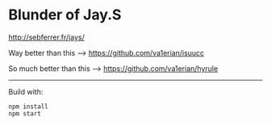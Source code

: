 # Blunder of Jay.S

http://sebferrer.fr/jays/

Way better than this --> https://github.com/va1erian/isuucc

So much better than this --> https://github.com/va1erian/hyrule

____

Build with:

```
npm install
npm start
```